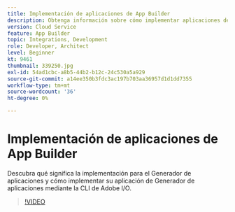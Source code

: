 ```yaml
---
title: Implementación de aplicaciones de App Builder
description: Obtenga información sobre cómo implementar aplicaciones de App Builder.
version: Cloud Service
feature: App Builder
topic: Integrations, Development
role: Developer, Architect
level: Beginner
kt: 9461
thumbnail: 339250.jpg
exl-id: 54ad1cbc-a8b5-44b2-b12c-24c530a5a929
source-git-commit: a14ee350b3fdc3ac197b703aa36957d1d1dd7355
workflow-type: tm+mt
source-wordcount: '36'
ht-degree: 0%

---
```


# Implementación de aplicaciones de App Builder

Descubra qué significa la implementación para el Generador de aplicaciones y cómo implementar su aplicación de Generador de aplicaciones mediante la CLI de Adobe I/O.

>[!VIDEO](https://video.tv.adobe.com/v/339250/?quality=12&learn=on)
